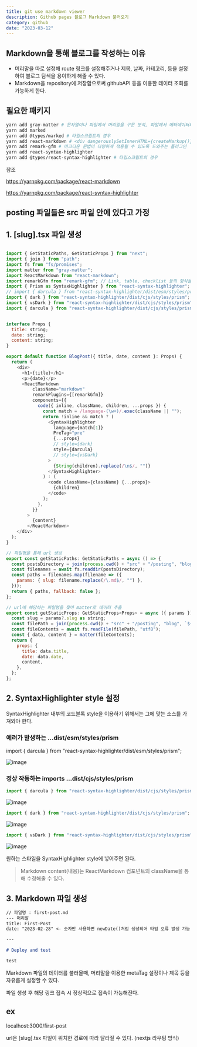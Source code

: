 ```yaml
---
title: git use markdown viewer
description: Github pages 블로그 Markdown 불러오기
category: github
date: "2023-03-12"
---
```


## Markdown을 통해 블로그를 작성하는 이유

- 머리말을 따로 설정해 route 링크를 설정해주거나 제목, 날짜, 카테고리, 등을 설정하여 블로그 탐색을 용이하게 해줄 수 있다.
- Markdown을 repository에 저장함으로써 githubAPI 등을 이용한 데이터 조회를 가능하게 한다.

## 필요한 패키지

```bash
yarn add gray-matter # 문자열이나 파일에서 머리말을 구문 분석, 파일에서 메타데이터와 내용 등 추출 시 사용
yarn add marked
yarn add @types/marked # 타입스크립트의 경우
yarn add react-markdown # <div dangerouslySetInnerHTML={createMarkup()} />과 유사함
yarn add remark-gfm # 마크다운 문법이 다양하게 적용될 수 있도록 도와주는 플러그인
yarn add react-syntax-highlighter
yarn add @types/react-syntax-highlighter # 타입스크립트의 경우
```

참조

https://yarnpkg.com/package/react-markdown

https://yarnpkg.com/package/react-syntax-highlighter

## posting 파일들은 src 파일 안에 있다고 가정

## 1. [slug].tsx 파일 생성

```javascript

import { GetStaticPaths, GetStaticProps } from "next";
import { join } from "path";
import fs from "fs/promises";
import matter from "gray-matter";
import ReactMarkdown from "react-markdown";
import remarkGfm from "remark-gfm"; // Link, table, checklist 등의 형식을 표현할 수 있게 해줌
import { Prism as SyntaxHighlighter } from "react-syntax-highlighter";
// import { darcula } from "react-syntax-highlighter/dist/esm/styles/prism"; - 에러 발생
import { dark } from "react-syntax-highlighter/dist/cjs/styles/prism";
import { vsDark } from "react-syntax-highlighter/dist/cjs/styles/prism";
import { darcula } from "react-syntax-highlighter/dist/cjs/styles/prism";


interface Props {
  title: string;
  date: string;
  content: string;
}

export default function BlogPost({ title, date, content }: Props) {
  return (
    <div>
      <h1>{title}</h1>
      <p>{date}</p>
      <ReactMarkdown
          className="markdown"
          remarkPlugins={[remarkGfm]}
          components={{
            code({ inline, className, children, ...props }) {
              const match = /language-(\w+)/.exec(className || "");
              return !inline && match ? (
                <SyntaxHighlighter
                  language={match[1]}
                  PreTag="pre"
                  {...props}
                  // style={dark}
                  style={darcula}
                  // style={vsDark}
                >
                  {String(children).replace(/\n$/, "")}
                </SyntaxHighlighter>
              ) : (
                <code className={className} {...props}>
                  {children}
                </code>
              );
            },
          }}
        >
          {content}
        </ReactMarkdown>
    </div>
  );
}

// 파일명을 통해 url 생성
export const getStaticPaths: GetStaticPaths = async () => {
  const postsDirectory = join(process.cwd() + "src" + "/posting", "blog");
  const filenames = await fs.readdir(postsDirectory);
  const paths = filenames.map(filename => ({
    params: { slug: filename.replace(/\.md$/, "") },
  }));
  return { paths, fallback: false };
};

// url에 해당하는 파일명을 찾아 matter로 데이터 추출
export const getStaticProps: GetStaticProps<Props> = async ({ params }) => {
  const slug = params?.slug as string;
  const filePath = join(process.cwd() + "src" + "/posting", "blog", `${slug}.md`);
  const fileContents = await fs.readFile(filePath, "utf8");
  const { data, content } = matter(fileContents);
  return {
    props: {
      title: data.title,
      date: data.date,
      content,
    },
  };
};

```

## 2. SyntaxHighlighter style 설정

SyntaxHighlighter 내부의 코드블록 style을 이용하기 위해서는 그에 맞는 소스를 가져와야 한다.

### 에러가 발생하는 ...dist/esm/styles/prism

import { darcula } from "react-syntax-highlighter/dist/esm/styles/prism";

![image](https://img1.daumcdn.net/thumb/R1280x0/?scode=mtistory2&fname=https%3A%2F%2Fblog.kakaocdn.net%2Fdn%2FrNEOn%2Fbtr34VAZ3qk%2Fhy9KPHftPMrHNswKxBdBk0%2Fimg.png)

### 정상 작동하는 imports ...dist/cjs/styles/prism

```javascript
import { darcula } from "react-syntax-highlighter/dist/cjs/styles/prism";
```

![image](https://img1.daumcdn.net/thumb/R1280x0/?scode=mtistory2&fname=https%3A%2F%2Fblog.kakaocdn.net%2Fdn%2FQTv0s%2Fbtr37t4PDmS%2Fc0Sw6mnao0GUU05pG0mnb0%2Fimg.png)

```javascript
import { dark } from "react-syntax-highlighter/dist/cjs/styles/prism";
```

![image](https://img1.daumcdn.net/thumb/R1280x0/?scode=mtistory2&fname=https%3A%2F%2Fblog.kakaocdn.net%2Fdn%2Fdjz47g%2Fbtr35dhlOF6%2FmmOkOQB6R1x5TgzkEcQ27K%2Fimg.png)

```javascript
import { vsDark } from "react-syntax-highlighter/dist/cjs/styles/prism";
```

![image](https://img1.daumcdn.net/thumb/R1280x0/?scode=mtistory2&fname=https%3A%2F%2Fblog.kakaocdn.net%2Fdn%2F29uf2%2Fbtr3V6KDHYg%2FeTnSoSaIAgZYqOcK7MTr8K%2Fimg.png)

원하는 스타일을 SyntaxHighlighter style에 넣어주면 된다.

> Markdown content(내용)는 ReactMarkdown 컴포넌트의 className을 통해 수정해줄 수 있다.

## 3. Markdown 파일 생성

```markdown
// 파일명 : first-post.md
--- 머리말
title: First-Post
date: "2023-02-28" <- 숫자만 사용하면 newDate()처럼 생성되어 타입 오류 발생 가능

---

# Deploy and test

test
```

Markdown 파일의 데이터를 불러올때, 머리말을 이용한 metaTag 설정이나 제목 등을 자유롭게 설정할 수 있다.

파일 생성 후 해당 링크 접속 시 정상적으로 접속이 가능해진다.

## ex

localhost:3000/first-post

url은 [slug].tsx 파일이 위치한 경로에 따라 달라질 수 있다. (nextjs 라우팅 방식)
